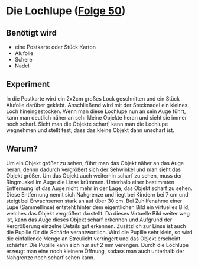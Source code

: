 # Die Lochlupe ([Folge 50](http://minkorrekt.de/methodisch-inkorrekt-folge-50-los-wochos/))

## Benötigt wird
- eine Postkarte oder Stück Karton
- Alufolie
- Schere
- Nadel

## Experiment
In die Postkarte wird ein 2x2cm großes Lock geschnitten und ein Stück Alufolie darüber geklebt. Anschließend wird mit der Stecknadel ein kleines Loch hineingestocken. Wenn man diese Lochlupe nun an sein Auge führt, kann man deutlich näher an sehr kleine Objekte heran und sieht sie immer noch scharf. Sieht man die Objekte scharf, kann man die Lochlupe wegnehmen und stellt fest, dass das kleine Objekt dann unscharf ist.

## Warum?
Um ein Objekt größer zu sehen, führt man das Objekt näher an das Auge heran, dennn dadurch vergrößert sich der Sehwinkel und man sieht das Objekt größer. Um das Objekt auch weiterhin scharf zu sehen, muss der Ringmuskel im Auge die Linse krümmen. Unterhalb einer bestimmten Entfernung ist das Auge nicht mehr in der Lage, das Objekt scharf zu sehen. Diese Entfernung nennt sich Nahgrenze und liegt bei Kindern bei 7 cm und steigt bei Erwachsenen stark an auf über 30 cm. 
Bei Zuhilfenahme einer Lupe (Sammellinse) entsteht hinter dem eigentlichen Bild ein virtuelles Bild, welches das Objekt vergrößert darstellt. Da dieses Virtuelle Bild weiter weg ist, kann das Auge dieses Objekt scharf erkennen und Aufgrund der Vergrößerung einzelne Details gut erkennen. 
Zusätzlich zur Linse ist auch die Pupille für die Schärfe verantwortlich. Wird die Pupille sehr klein, so wird die einfallende Menge an Streulicht verringert und das Objekt erscheint schärfer. Die Pupille kann sich nur auf 2 mm verengen. Durch die Lochlupe erzeugt man eine noch kleinere Öffnung, sodass man auch unterhalb der Nahgrenze noch scharf sehen kann.
